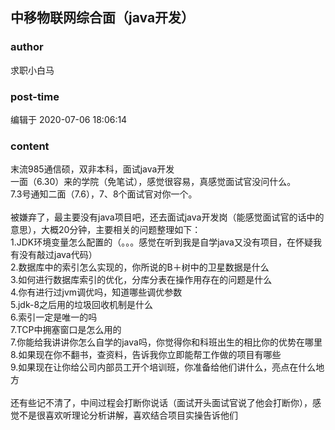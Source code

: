 ## 中移物联网综合面（java开发）
### author 
求职小白马
### post-time 

编辑于  2020-07-06 18:06:14
### content 
<div class="post-topic-des nc-post-content">
 <div>
  末流985通信硕，双非本科，面试java开发
 </div>
 <div>
  一面（6.30）来的学院（免笔试），感觉很容易，真感觉面试官没问什么。
 </div>
 <div>
  7.3号通知二面（7.6），7、8个面试官对你一个。
 </div>
 <div>
  <br/>
 </div>
 <div>
  被嫌弃了，最主要没有java项目吧，还去面试java开发岗（能感觉面试官的话中的意思），大概20分钟，主要相关的问题整理如下：
 </div>
 <div>
  1.JDK环境变量怎么配置的（。。。感觉在听到我是自学java又没有项目，在怀疑我有没有敲过java代码）
 </div>
 <div>
  2.数据库中的索引怎么实现的，你所说的B＋树中的卫星数据是什么
 </div>
 <div>
  3.如何进行数据库索引的优化，分库分表在操作用存在的问题是什么
 </div>
 <div>
  4.你有进行过jvm调优吗，知道哪些调优参数
 </div>
 <div>
  5.jdk-8之后用的垃圾回收机制是什么
 </div>
 <div>
  6.索引一定是唯一的吗
 </div>
 <div>
  7.TCP中拥塞窗口是怎么用的
 </div>
 <div>
  7.你能给我讲讲你怎么自学的java吗，你觉得你和科班出生的相比你的优势在哪里
 </div>
 <div>
  8.如果现在你不翻书，查资料，告诉我你立即能帮工作做的项目有哪些
 </div>
 <div>
  9.如果现在让你给公司内部员工开个培训班，你准备给他们讲什么，亮点在什么地方
 </div>
 <div>
  <br/>
 </div>
 <div>
  还有些记不清了，中间过程会打断你说话（面试开头面试官说了他会打断你），感觉不是很喜欢听理论分析讲解，喜欢结合项目实操告诉他们
 </div>
 <div>
  <br/>
 </div>
</div>
